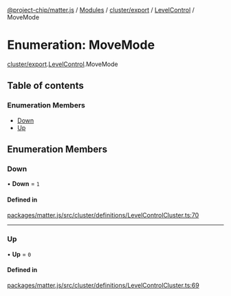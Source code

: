 [@project-chip/matter.js](../README.md) / [Modules](../modules.md) / [cluster/export](../modules/cluster_export.md) / [LevelControl](../modules/cluster_export.LevelControl.md) / MoveMode

# Enumeration: MoveMode

[cluster/export](../modules/cluster_export.md).[LevelControl](../modules/cluster_export.LevelControl.md).MoveMode

## Table of contents

### Enumeration Members

- [Down](cluster_export.LevelControl.MoveMode.md#down)
- [Up](cluster_export.LevelControl.MoveMode.md#up)

## Enumeration Members

### Down

• **Down** = ``1``

#### Defined in

[packages/matter.js/src/cluster/definitions/LevelControlCluster.ts:70](https://github.com/project-chip/matter.js/blob/6d3b6a5d957d88a9231d6ecab4bb41f8133112be/packages/matter.js/src/cluster/definitions/LevelControlCluster.ts#L70)

___

### Up

• **Up** = ``0``

#### Defined in

[packages/matter.js/src/cluster/definitions/LevelControlCluster.ts:69](https://github.com/project-chip/matter.js/blob/6d3b6a5d957d88a9231d6ecab4bb41f8133112be/packages/matter.js/src/cluster/definitions/LevelControlCluster.ts#L69)
